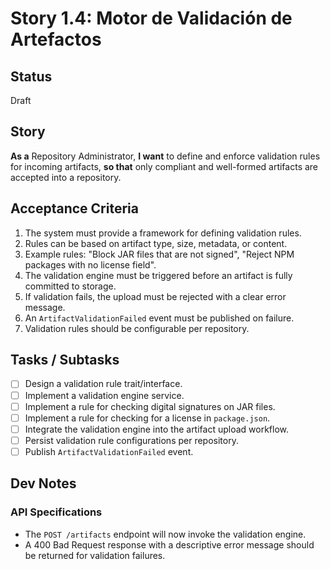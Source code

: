 # Story 1.4: Motor de Validación de Artefactos

## Status

Draft

## Story

**As a** Repository Administrator,
**I want** to define and enforce validation rules for incoming artifacts,
**so that** only compliant and well-formed artifacts are accepted into a repository.

## Acceptance Criteria

1. The system must provide a framework for defining validation rules.
2. Rules can be based on artifact type, size, metadata, or content.
3. Example rules: "Block JAR files that are not signed", "Reject NPM packages with no license field".
4. The validation engine must be triggered before an artifact is fully committed to storage.
5. If validation fails, the upload must be rejected with a clear error message.
6. An `ArtifactValidationFailed` event must be published on failure.
7. Validation rules should be configurable per repository.

## Tasks / Subtasks

- [ ] Design a validation rule trait/interface.
- [ ] Implement a validation engine service.
- [ ] Implement a rule for checking digital signatures on JAR files.
- [ ] Implement a rule for checking for a license in `package.json`.
- [ ] Integrate the validation engine into the artifact upload workflow.
- [ ] Persist validation rule configurations per repository.
- [ ] Publish `ArtifactValidationFailed` event.

## Dev Notes

### API Specifications
- The `POST /artifacts` endpoint will now invoke the validation engine.
- A 400 Bad Request response with a descriptive error message should be returned for validation failures.